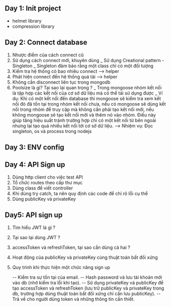 ## Day 1: Init project

- helmet library
- compression library

## Day 2: Connect database

1. Nhược điểm của cách connect cũ
2. Sử dụng cách connect mới, khuyên dùng
   \_ Sử dụng Creational pattern - Singleton
   \_ Singleton đảm bảo rằng một class chỉ có một đối tượng
3. Kiểm tra hệ thống có bao nhiêu connect --> helper
4. Phát hiện connect đến hệ thống quá tải --> helper
5. Không cần disconnect liên tục trong mongodb
6. Poolsize là gì? Tại sao lại quan trọng ?
   \_ Trong mongoose nhóm kết nối là tập hợp các kết nối của cơ sở dữ liệu mà có thể tái sử dụng được
   \_ Ví dụ: Khi có một kết nối đến database thì mongoose sẽ kiểm tra xem kết nối đó đã tồn tại trong nhóm kết nối chưa, nếu có mongoose sẽ dùng kết nối trong nhóm để truy cập mà không cần phải tạo kết nối mới, nếu không mongoose sẽ tạo kết nối mới và thêm nó vào nhóm. Điều này giúp tăng hiệu suất tránh trường hợp chỉ có một kết nối từ bên ngoài nhưng lại tạo quá nhiều kết nối tới cơ sở dữ liệu.
   --> Nhiệm vụ: Đọc singleton, os và process trong nodejs

## Day 3: ENV config

## Day 4: API Sign up

1. Dùng http client cho việc test API
2. Tổ chức routes theo cấp thư mục
3. Dùng class để viết controller
4. Khi dùng try catch, ta nên quy định các code để chỉ rõ lỗi cụ thể
5. Dùng publicKey và privateKey

## Day5: API sign up

1. Tìm hiểu JWT là gì ?
2. Tại sao lại dùng JWT ?
3. accessToken và refreshToken, tại sao cần dùng cả hai ?
4. Hoạt động của publicKey và privateKey cùng thuật toán bất đối xứng
5. Quy trình khi thực hiện một chức năng sign up

   -- Kiểm tra sự tồn tại của email.
   -- Hash password và lưu tài khoản mới vào db (nhớ kiểm tra lỗi khi tạo).
   -- Sử dụng privateKey và publicKey để tạo accessToken và refreshToken (lưu trữ publicKey và privateKey trong db, trường hợp dùng thuật toán bất đối xứng chỉ cần lưu publicKey).
   -- Trả về cho người dùng token và những thông tin cần thiết.
